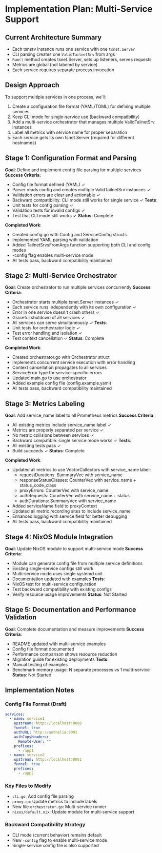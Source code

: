 # Implementation Plan: Multi-Service Support

## Current Architecture Summary

- Each tsnsrv instance runs one service with one `tsnet.Server`
- CLI parsing creates one `ValidTailnetSrv` from args
- `Run()` method creates tsnet.Server, sets up listeners, serves requests
- Metrics are global (not labeled by service)
- Each service requires separate process invocation

## Design Approach

To support multiple services in one process, we'll:
1. Create a configuration file format (YAML/TOML) for defining multiple services
2. Keep CLI mode for single-service use (backward compatibility)
3. Add a multi-service orchestrator that manages multiple ValidTailnetSrv instances
4. Label all metrics with service name for proper separation
5. Each service gets its own tsnet.Server (required for different hostnames)

## Stage 1: Configuration Format and Parsing
**Goal**: Define and implement config file parsing for multiple services
**Success Criteria**:
- Config file format defined (YAML) ✓
- Parser reads config and creates multiple ValidTailnetSrv instances ✓
- Validation errors are clear and actionable ✓
- Backward compatibility: CLI mode still works for single service ✓
**Tests**:
- Unit tests for config parsing ✓
- Validation tests for invalid configs ✓
- Test that CLI mode still works ✓
**Status**: Complete

**Completed Work**:
- Created config.go with Config and ServiceConfig structs
- Implemented YAML parsing with validation
- Added TailnetSrvsFromArgs function supporting both CLI and config modes
- -config flag enables multi-service mode
- All tests pass, backward compatibility maintained

## Stage 2: Multi-Service Orchestrator
**Goal**: Create orchestrator to run multiple services concurrently
**Success Criteria**:
- Orchestrator starts multiple tsnet.Server instances ✓
- Each service runs independently with its own configuration ✓
- Error in one service doesn't crash others ✓
- Graceful shutdown of all services ✓
- All services can serve simultaneously ✓
**Tests**:
- Unit tests for orchestrator logic ✓
- Test error handling and isolation ✓
- Test context cancellation ✓
**Status**: Complete

**Completed Work**:
- Created orchestrator.go with Orchestrator struct
- Implements concurrent service execution with error handling
- Context cancellation propagates to all services
- ServiceError type for service-specific errors
- Updated main.go to use orchestrator
- Added example config file (config.example.yaml)
- All tests pass, backward compatibility maintained

## Stage 3: Metrics Labeling
**Goal**: Add service_name label to all Prometheus metrics
**Success Criteria**:
- All existing metrics include service_name label ✓
- Metrics are properly separated per service ✓
- No metric collisions between services ✓
- Backward compatible: single service mode works ✓
**Tests**:
- All existing tests pass ✓
- Build succeeds ✓
**Status**: Complete

**Completed Work**:
- Updated all metrics to use VectorCollectors with service_name label:
  - requestDurations: SummaryVec with service_name
  - responseStatusClasses: CounterVec with service_name + status_code_class
  - proxyErrors: CounterVec with service_name
  - authRequests: CounterVec with service_name + status
  - authDurations: SummaryVec with service_name
- Added serviceName field to proxyContext
- Updated all metric recording sites to include service_name
- Enhanced logging with service field for better debugging
- All tests pass, backward compatibility maintained

## Stage 4: NixOS Module Integration
**Goal**: Update NixOS module to support multi-service mode
**Success Criteria**:
- Module can generate config file from multiple service definitions
- Existing single-service configs still work
- Multi-service mode uses single systemd unit
- Documentation updated with examples
**Tests**:
- NixOS test for multi-service configuration
- Test backward compatibility with existing configs
- Verify resource usage improvements
**Status**: Not Started

## Stage 5: Documentation and Performance Validation
**Goal**: Complete documentation and measure improvements
**Success Criteria**:
- README updated with multi-service examples
- Config file format documented
- Performance comparison shows resource reduction
- Migration guide for existing deployments
**Tests**:
- Manual testing of examples
- Benchmark memory usage: N separate processes vs 1 multi-service
**Status**: Not Started

## Implementation Notes

### Config File Format (Draft)
```yaml
services:
  - name: service1
    upstream: http://localhost:8080
    funnel: true
    authURL: http://authelia:9091
    authCopyHeaders:
      Remote-User: ""
    prefixes:
      - /app1
  - name: service2
    upstream: http://localhost:8081
    funnel: true
    prefixes:
      - /app2
```

### Key Files to Modify
- `cli.go`: Add config file parsing
- `proxy.go`: Update metrics to include labels
- New file `orchestrator.go`: Multi-service runner
- `nixos/default.nix`: Update module for multi-service support

### Backward Compatibility Strategy
- CLI mode (current behavior) remains default
- New `-config` flag to enable multi-service mode
- Single-service config file is also supported
